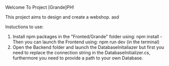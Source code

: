 Welcome To Project [Grande]PH!

This project aims to design and create a webshop. asd

Instuctions to use:
1. Install npm packages in the "Fronted/Grande" folder using: npm install
    -Then you can launch the Frontend using: npm run dev (in the terminal)
2. Open the Backend folder and launch the DatabaseInitaliazer but first you need to replace the connection string in the DatabaseInitializer.cs, furthermore you need to provide a path to your own Database.
